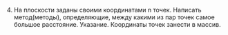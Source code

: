 4. На плоскости заданы своими координатами n точек. Написать метод(методы), определяющие, между какими 
из пар точек самое большое расстояние. Указание. Координаты точек занести в массив. 
